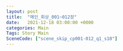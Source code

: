 ```yaml
---
layout: post
title:  "메인_회상_001~012장"
date:   2021-12-18 03:00:00 +0000
categories: Main
Tags: Story Main
SceneCode: ["scene_skip_cp001-012_q1_s10"]
---
```

